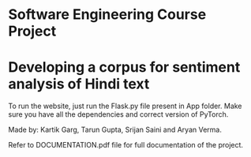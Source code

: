 # Software Engineering Course Project
# Developing a corpus for sentiment analysis of Hindi text

To run the website, just run the Flask.py file present in App folder. Make sure you have all the dependencies and correct version of PyTorch.

Made by: Kartik Garg, Tarun Gupta, Srijan Saini and  Aryan Verma.

Refer to DOCUMENTATION.pdf file for full documentation of the project.
